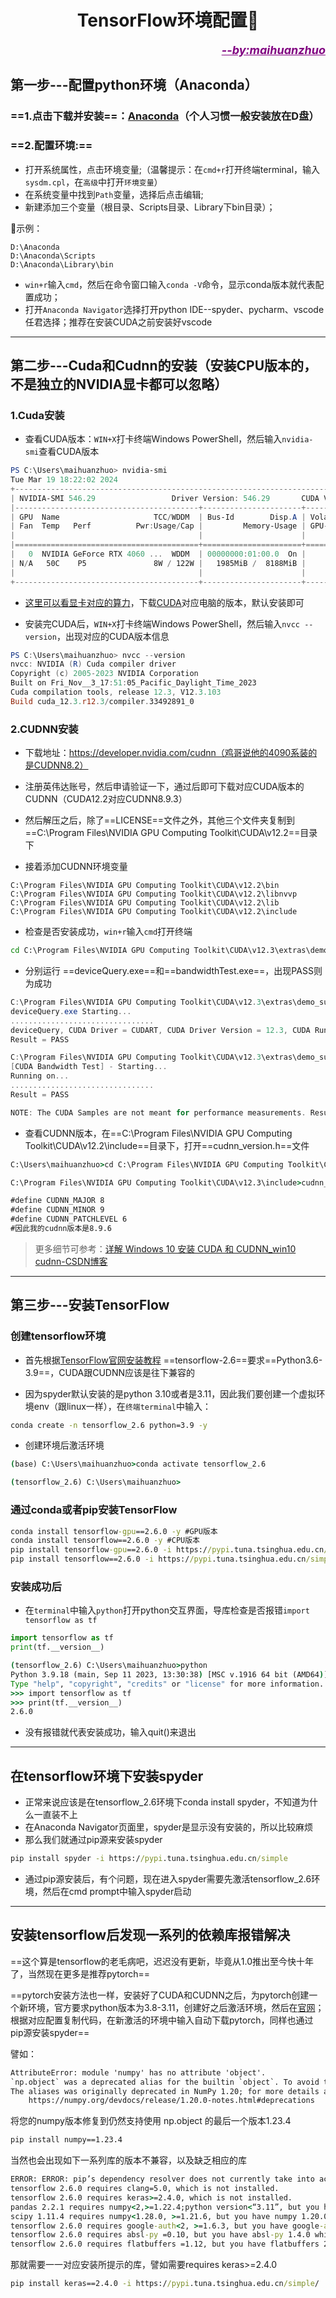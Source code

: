 <h1 align = "center">TensorFlow环境配置🚀</h1>

<div style="text-align: right; color: Purple; font-size: 18px;">
    <span style="font-weight: bold; font-style: italic; text-decoration: underline;">
        <a href="https://github.com/kestlermai" style="color: Purple;">--by:maihuanzhuo</a>
    </span>
</div>

## 第一步---配置python环境（Anaconda）

### ==1.点击下载并安装==：[Anaconda](https://www.anaconda.com/)（个人习惯一般安装放在D盘）

### ==2.配置环境:==

- 打开系统属性，点击环境变量;（温馨提示：在`cmd+r`打开终端terminal，输入`sysdm.cpl`，在`高级`中打开`环境变量`）
- 在系统变量中找到`Path`变量，选择后点击编辑;
- 新建添加三个变量（根目录、Scripts目录、Library下bin目录）；

🙌示例：

```
D:\Anaconda
D:\Anaconda\Scripts
D:\Anaconda\Library\bin
```

- `win+r`输入`cmd`，然后在命令窗口输入`conda -V`命令，显示conda版本就代表配置成功；
- 打开`Anaconda Navigator`选择打开python IDE--spyder、pycharm、vscode任君选择；推荐在安装CUDA之前安装好vscode

---

## 第二步---Cuda和Cudnn的安装（安装CPU版本的，不是独立的NVIDIA显卡都可以忽略）

### 1.Cuda安装

- 查看CUDA版本：`WIN+X`打卡终端Windows PowerShell，然后输入`nvidia-smi`查看CUDA版本

```powershell
PS C:\Users\maihuanzhuo> nvidia-smi
Tue Mar 19 18:22:02 2024
+---------------------------------------------------------------------------------------+
| NVIDIA-SMI 546.29                 Driver Version: 546.29       CUDA Version: 12.3     |
|-----------------------------------------+----------------------+----------------------+
| GPU  Name                     TCC/WDDM  | Bus-Id        Disp.A | Volatile Uncorr. ECC |
| Fan  Temp   Perf          Pwr:Usage/Cap |         Memory-Usage | GPU-Util  Compute M. |
|                                         |                      |               MIG M. |
|=========================================+======================+======================|
|   0  NVIDIA GeForce RTX 4060 ...  WDDM  | 00000000:01:00.0  On |                  N/A |
| N/A   50C    P5               8W / 122W |   1985MiB /  8188MiB |     22%      Default |
|                                         |                      |                  N/A |
+-----------------------------------------+----------------------+----------------------+
```

- [这里可以看显卡对应的算力](https://developer.nvidia.com/cuda-gpus)，下载[CUDA](https://developer.nvidia.com/cuda-toolkit)对应电脑的版本，默认安装即可

- 安装完CUDA后，`WIN+X`打卡终端Windows PowerShell，然后输入`nvcc --version`，出现对应的CUDA版本信息

```powershell
PS C:\Users\maihuanzhuo> nvcc --version
nvcc: NVIDIA (R) Cuda compiler driver
Copyright (c) 2005-2023 NVIDIA Corporation
Built on Fri_Nov__3_17:51:05_Pacific_Daylight_Time_2023
Cuda compilation tools, release 12.3, V12.3.103
Build cuda_12.3.r12.3/compiler.33492891_0
```

### 2.CUDNN安装

- 下载地址：https://developer.nvidia.com/cudnn（鸡哥说他的4090系装的是CUDNN8.2）

- 注册英伟达账号，然后申请验证一下，通过后即可下载对应CUDA版本的CUDNN（CUDA12.2对应CUDNN8.9.3）

- 然后解压之后，除了==LICENSE==文件之外，其他三个文件夹复制到==C:\Program Files\NVIDIA GPU Computing Toolkit\CUDA\v12.2==目录下

- 接着添加CUDNN环境变量

```
C:\Program Files\NVIDIA GPU Computing Toolkit\CUDA\v12.2\bin
C:\Program Files\NVIDIA GPU Computing Toolkit\CUDA\v12.2\libnvvp
C:\Program Files\NVIDIA GPU Computing Toolkit\CUDA\v12.2\lib
C:\Program Files\NVIDIA GPU Computing Toolkit\CUDA\v12.2\include
```

- 检查是否安装成功，`win+r`输入`cmd`打开终端

```cmd
cd C:\Program Files\NVIDIA GPU Computing Toolkit\CUDA\v12.3\extras\demo_suite
```

- 分别运行 ==deviceQuery.exe==和==bandwidthTest.exe==，出现PASS则为成功

```powershell
C:\Program Files\NVIDIA GPU Computing Toolkit\CUDA\v12.3\extras\demo_suite>deviceQuery.exe
deviceQuery.exe Starting...
................................
deviceQuery, CUDA Driver = CUDART, CUDA Driver Version = 12.3, CUDA Runtime Version = 12.3, NumDevs = 1, Device0 = NVIDIA GeForce RTX 4060 Laptop GPU
Result = PASS

C:\Program Files\NVIDIA GPU Computing Toolkit\CUDA\v12.3\extras\demo_suite>bandwidthTest.exe
[CUDA Bandwidth Test] - Starting...
Running on...
................................
Result = PASS

NOTE: The CUDA Samples are not meant for performance measurements. Results may vary when GPU Boost is enabled.
```

- 查看CUDNN版本，在==C:\Program Files\NVIDIA GPU Computing Toolkit\CUDA\v12.2\include==目录下，打开==cudnn_version.h==文件

```cmd
C:\Users\maihuanzhuo>cd C:\Program Files\NVIDIA GPU Computing Toolkit\CUDA\v12.3\include

C:\Program Files\NVIDIA GPU Computing Toolkit\CUDA\v12.3\include>cudnn_version.h

#define CUDNN_MAJOR 8
#define CUDNN_MINOR 9
#define CUDNN_PATCHLEVEL 6
#因此我的cudnn版本是8.9.6
```

> 更多细节可参考：[详解 Windows 10 安装 CUDA 和 CUDNN_win10 cudnn-CSDN博客](https://blog.csdn.net/KRISNAT/article/details/130966344)

---

## 第三步---安装TensorFlow

### 创建tensorflow环境

- 首先根据[TensorFlow官网安装教程](https://tensorflow.google.cn/install/source_windows?hl=zh-cn#tested_build_configurations) ==tensorflow-2.6==要求==Python3.6-3.9==，CUDA跟CUDNN应该是往下兼容的

- 因为spyder默认安装的是python 3.10或者是3.11，因此我们要创建一个虚拟环境env（跟linux一样），在``终端terminal``中输入：

```cmd
conda create -n tensorflow_2.6 python=3.9 -y
```

- 创建环境后激活环境

```cmd
(base) C:\Users\maihuanzhuo>conda activate tensorflow_2.6

(tensorflow_2.6) C:\Users\maihuanzhuo>
```

### 通过conda或者pip安装TensorFlow

```cmd
conda install tensorflow-gpu==2.6.0 -y #GPU版本
conda install tensorflow==2.6.0 -y #CPU版本
pip install tensorflow-gpu==2.6.0 -i https://pypi.tuna.tsinghua.edu.cn/simple #GPU版本，网不行的可以加个镜像
pip install tensorflow==2.6.0 -i https://pypi.tuna.tsinghua.edu.cn/simple #CPU版本
```

### 安装成功后

- 在``terminal``中输入`python`打开python交互界面，导库检查是否报错`import tensorflow as tf`

```python
import tensorflow as tf
print(tf.__version__)
```

```cmd
(tensorflow_2.6) C:\Users\maihuanzhuo>python
Python 3.9.18 (main, Sep 11 2023, 13:30:38) [MSC v.1916 64 bit (AMD64)] on win32
Type "help", "copyright", "credits" or "license" for more information.
>>> import tensorflow as tf
>>> print(tf.__version__)
2.6.0
```

- 没有报错就代表安装成功，输入quit()来退出

---

## 在tensorflow环境下安装spyder

- 正常来说应该是在tensorflow_2.6环境下conda install spyder，不知道为什么一直装不上
- 在Anaconda Navigator页面里，spyder是显示没有安装的，所以比较麻烦
- 那么我们就通过pip源来安装spyder

```cmd
pip install spyder -i https://pypi.tuna.tsinghua.edu.cn/simple
```

- 通过pip源安装后，有个问题，现在进入spyder需要先激活tensorflow_2.6环境，然后在cmd prompt中输入spyder启动

---

## 安装tensorflow后发现一系列的依赖库报错解决

==这个算是tensorflow的老毛病吧，迟迟没有更新，毕竟从1.0推出至今快十年了，当然现在更多是推荐pytorch==

==pytorch安装方法也一样，安装好了CUDA和CUDNN之后，为pytorch创建一个新环境，官方要求python版本为3.8-3.11，创建好之后激活环境，然后在[官网](https://pytorch.org/get-started/locally/)；根据对应配置复制代码，在新激活的环境中输入自动下载pytorch，同样也通过pip源安装spyder==

譬如：

```cmd
AttributeError: module 'numpy' has no attribute 'object'.
`np.object` was a deprecated alias for the builtin `object`. To avoid this error in existing code, use `object` by itself. Doing this will not modify any behavior and is safe.
The aliases was originally deprecated in NumPy 1.20; for more details and guidance see the original release note at:
    https://numpy.org/devdocs/release/1.20.0-notes.html#deprecations
```

将您的numpy版本修复到仍然支持使用 np.object 的最后一个版本1.23.4

```cmd
pip install numpy==1.23.4
```

当然也会出现如下一系列库的版本不兼容，以及缺乏相应的库

```cmd
ERROR: ERROR: pip’s dependency resolver does not currently take into account all the packages that are installed. This behaviour is the source of the following dependency conflicts.
tensorflow 2.6.0 requires clang=5.0, which is not installed.
tensorflow 2.6.0 requires keras>=2.4.0, which is not installed.
pandas 2.2.1 requires numpy<2,>=1.22.4;python version<“3.11”, but you have numpy 1.20.0 which is incompatible.
scipy 1.11.4 requires numpy<1.28.0, >=1.21.6, but you have numpy 1.20.0 which is incompatible.
tensorflow 2.6.0 requires google-auth<2, >=1.6.3, but you have google-auth 2.22.0 which is incompatible.
tensorflow 2.6.0 requires absl-py =0.10, but you have absl-py 1.4.0 which is incompatible.
tensorflow 2.6.0 requires flatbuffers =1.12, but you have flatbuffers 20210226132247 which is incompatible.
```

那就需要一一对应安装所提示的库，譬如需要requires keras>=2.4.0

```cmd
pip install keras==2.4.0 -i https://pypi.tuna.tsinghua.edu.cn/simple/
```

